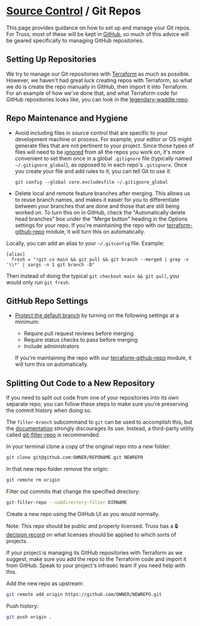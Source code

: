 # [Source Control](./README.md) / Git Repos

This page provides guidance on how to set up and manage your Git repos.
For Truss, most of these will be kept in [GitHub](https://github.com),
so much of this advice will be geared specifically to managing GitHub
repositories.

## Setting Up Repositories

We try to manage our Git repositories with [Terraform](https://terraform.io)
as much as possible. However, we haven't had great luck creating repos with
Terraform, so what we do is create the repo manually in GitHub, then import
it into Terraform. For an example of how we've done that, and what Terraform
code for GitHub repositories looks like, you can look in the
[legendary-waddle repo](https://github.com/trussworks/legendary-waddle/tree/master/trussworks-prod/github-global).

## Repo Maintenance and Hygiene

* Avoid including files in source control that are specific to your development
machine or process. For example, your editor or OS might generate files that are
not pertinent to your project. Since those types of files will need to be
[ignored](https://help.github.com/en/github/using-git/ignoring-files) from all
the repos you work on, it's more convenient to set them once in a global
`.gitignore` file (typically named `~/.gitignore_global`), as opposed to in each
repo's `.gitignore`. Once you create your file and add rules to it, you can tell
Git to use it:

  ```
  git config --global core.excludesfile ~/.gitignore_global
  ```

* Delete local and remote feature branches after merging. This allows us to
reuse branch names, and makes it easier for you to differentiate between
your branches that are done and those that are still being worked on. To turn
this on in GitHub, check the "Automatically delete head branches" box under
the "Merge button" heading in the Options settings for your repo. If you're
maintaining the repo with our
[terraform-github-repo](https://registry.terraform.io/modules/trussworks/repo/github)
module, it will turn this on automatically.

Locally, you can add an alias to your `~/.gitconfig` file. Example:

  ```
  [alias]
    fresh = "!git co main && git pull && git branch --merged | grep -v '\\*' | xargs -n 1 git branch -D"
  ```

  Then instead of doing the typical `git checkout main && git pull`, you would
  only run `git fresh`.

## GitHub Repo Settings

* [Protect the default branch](https://help.github.com/en/articles/configuring-protected-branches) by turning on the following settings at a minimum:

  * Require pull request reviews before merging
  * Require status checks to pass before merging
  * Include administrators

  If you're maintaining the repo with our [terraform-github-repo](https://registry.terraform.io/modules/trussworks/repo/github)
  module, it will turn this on automatically.

## Splitting Out Code to a New Repository

If you need to split out code from one of your repositories into its own
separate repo, you can follow these steps to make sure you're preserving
the commit history when doing so.

The `filter-branch` subcommand to `git` can be used to accomplish this, but the
[documentation](https://git-scm.com/docs/git-filter-branch) strongly
discourages its use. Instead, a third-party utility called
[git-filter-repo](https://github.com/newren/git-filter-repo) is recommended.

In your terminal clone a copy of the original repo into a new folder:

```sh
git clone git@github.com:OWNER/REPONAME.git NEWREPO
```

In that new repo folder remove the origin:

```sh
git remote rm origin
```

Filter out commits that change the specified directory:

```sh
git-filter-repo --subdirectory-filter DIRNAME
```

Create a new repo using the GitHub UI as you would normally.

Note: This repo should be public and properly licensed. Truss has a
:lock:[decision record][license_tdr] on what licenses should be applied to
which sorts of projects.

If your project is managing its GitHub repositories with Terraform as
we suggest, make sure you add the repo to the Terraform code and import
it from GitHub. Speak to your project's infrasec team if you need help
with this.

Add the new repo as upstream:

```sh
git remote add origin https://github.com/OWNER/NEWREPO.git
```

Push history:

```sh
git push origin .
```

[license_tdr]: https://docs.google.com/document/d/12UYIN3XfRPdKQV87_0ILa9-z6eWRBcLqtwP9fCyR6Tg/edit
